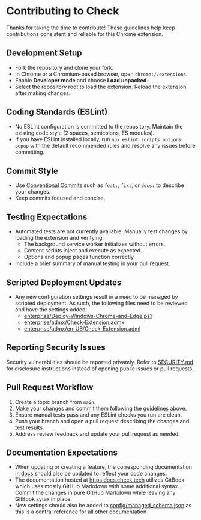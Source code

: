 # Contributing to Check

Thanks for taking the time to contribute! These guidelines help keep contributions consistent and reliable for this Chrome extension.

## Development Setup
- Fork the repository and clone your fork.
- In Chrome or a Chromium-based browser, open `chrome://extensions`.
- Enable **Developer mode** and choose **Load unpacked**.
- Select the repository root to load the extension. Reload the extension after making changes.

## Coding Standards (ESLint)
- No ESLint configuration is committed to the repository. Maintain the existing code style (2 spaces, semicolons, ES modules).
- If you have ESLint installed locally, run `npx eslint scripts options popup` with the default recommended rules and resolve any issues before committing.

## Commit Style
- Use [Conventional Commits](https://www.conventionalcommits.org/) such as `feat:`, `fix:`, or `docs:` to describe your changes.
- Keep commits focused and concise.

## Testing Expectations
- Automated tests are not currently available. Manually test changes by loading the extension and verifying:
  - The background service worker initializes without errors.
  - Content scripts inject and execute as expected.
  - Options and popup pages function correctly.
- Include a brief summary of manual testing in your pull request.

## Scripted Deployment Updates
- Any new configuration settings result in a need to be managed by scripted deployment. As such, the following files need to be reviewed and have the settings added:
  - [enterprise/Deploy-Windows-Chrome-and-Edge.ps1](enterprise/Deploy-Windows-Chrome-and-Edge.ps1)
  - [enterprise/admx/Check-Extension.admx](enterprise/admx/Check-Extension.admx)
  - [enterprise/admx/en-US/Check-Extension.adml](enterprise/admx/en-US/Check-Extension.adml)

## Reporting Security Issues

Security vulnerabilities should be reported privately. Refer to [SECURITY.md](SECURITY.md) for disclosure instructions instead of opening public issues or pull requests.

## Pull Request Workflow
1. Create a topic branch from `main`.
2. Make your changes and commit them following the guidelines above.
3. Ensure manual tests pass and any ESLint checks you run are clean.
4. Push your branch and open a pull request describing the changes and test results.
5. Address review feedback and update your pull request as needed.

## Documentation Expectations
- When updating or creating a feature, the corresponding documentation in [docs](docs) should also be updated to reflect your code changes.
- The documentation hosted at [https:docs.check.tech](https:docs.check.tech) utilizes GitBook which uses mostly GitHub Markdown with some additional syntax. Commit the changes in pure GitHub Markdown while leaving any GitBook sytax in place.
- New settings should also be added to [config/managed_schema.json](config/managed_schema.json) as this is a central reference for all other documentation
